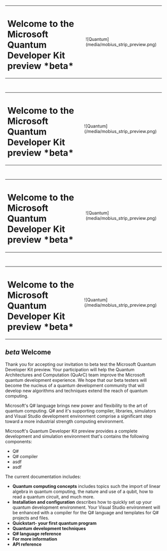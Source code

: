 <table>
<tr><td><H1> Welcome to the Microsoft Quantum Developer Kit preview *beta*</td><td>![Quantum](media/mobius_strip_preview.png)</td></tr>
</table></br>

<table>
<tr><td><H1> Welcome to the Microsoft Quantum Developer Kit preview *beta*</td><td>![Quantum](/media/mobius_strip_preview.png)</td></tr>
</table></br>

<table>
<tr><td><H1> Welcome to the Microsoft Quantum Developer Kit preview *beta*</td><td>![Quantum](media/mobius_strip_preview.png)</td></tr>
</table></br>

<table>
<tr><td><H1> Welcome to the Microsoft Quantum Developer Kit preview *beta*</td><td>![Quantum](/media/mobius_strip_preview.png)</td></tr>
</table>

## *beta* Welcome

Thank you for accepting our invitation to beta test the Microsoft Quantum Developer Kit preview. Your participation will help the Quantum Architectures and Computation (QuArC) team improve the Microsoft quantum development experience. We hope that our beta testers will become the nucleus of a quantum development community that will develop new algorithms and techniques extend the reach of quantum computing.

Microsoft's Q# language brings new power and flexibility to the art of quantum computing. Q# and it's supporting compiler, libraries, simulators and Visual Studio development environment comprise a significant step toward a more industrial strength computing environment.

Microsoft's Quantum Developer Kit preview provides a complete development and simulation environment that's contains the following components:
- Q#
- Q# compiler
- asdf
- asdf

The current documentation includes:
* **Quantum computing concepts** includes topics such the import of linear algebra in quantum computing, the nature and use of a qubit, how to read a quantum circuit, and much more.
* **Installation and configuration** describes how to quickly set up your quantum development environment. Your Visual Studio environment will be enhanced with a compiler for the Q# language and templates for Q# projects and files.
* **Quickstart- your first quantum program**
* **Quantum development techniques**
* **Q# language reference**
* **For more information**
* **API reference**


